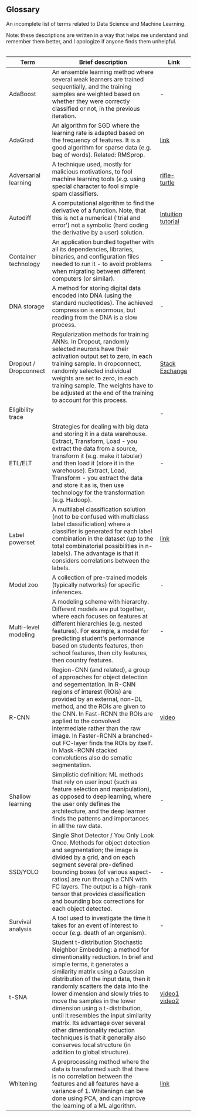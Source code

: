 ## Glossary

An incomplete list of terms related to Data Science and Machine Learning.  
  
Note: these descriptions are written in a way that helps me understand and remember them better, and I apologize if anyone finds them unhelpful.
<br>
<br>

| Term  | Brief description | Link |
| --- | --- | --- |
| AdaBoost | An ensemble learning method where several weak learners are trained sequentially, and the training samples are weighted based on whether they were correctly classified or not, in the previous iteration. | - |
| AdaGrad | An algorithm for SGD where the learning rate is adapted based on the frequency of features. It is a good algorithm for sparse data (e.g. bag of words). Related: RMSprop. | [link](http://ruder.io/optimizing-gradient-descent/index.html#adagrad) |
| Adversarial learning | A technique used, mostly for malicious motivations, to fool machine learning tools (*e.g.* using special character to fool simple spam classifiers. | [rifle-turtle](https://www.theverge.com/2017/11/2/16597276/google-ai-image-attacks-adversarial-turtle-rifle-3d-printed) |
| Autodiff | A computational algorithm to find the derivative of a function. Note, that this is not a numerical ('trial and error') not a symbolic (hard coding the derivative by a user) solution. | [Intuition tutorial](https://www.youtube.com/watch?v=twTIGuVhKbQ) |
| Container technology | An application bundled together with all its dependencies, libraries, binaries, and configuration files needed to run it - to avoid problems when migrating between different computers (or similar). | - |
| DNA storage | A method for storing digital data encoded into DNA (using the standard nucleotides). The achieved compression is enormous, but reading from the DNA is a slow process. | - |
| Dropout / Dropconnect | Regularization methods for training ANNs. In Dropout, randomly selected neurons have their activation output set to zero, in each training sample. In dropconnect, randomly selected individual weights are set to zero, in each training sample. The weights have to be adjusted at the end of the training to account for this process. | [Stack Exchange](https://stats.stackexchange.com/questions/201569/difference-between-dropout-and-dropconnect/201891) |
| Eligibility trace | | - |
| ETL/ELT | Strategies for dealing with big data and storing it in a data warehouse. Extract, Transform, Load - you extract the data from a source, transform it (e.g. make it tabular) and then load it (store it in the warehouse). Extract, Load, Transform - you extract the data and store it as is, then use technology for the transformation (e.g. Hadoop). | - |
| Label powerset | A multilabel classification solution (not to be confused with multiclass label classificiation) where a classifier is generated for each label combination in the dataset (up to the total combinatorial possibilities in n-labels). The advantage is that it considers correlations between the labels. | [link](https://towardsdatascience.com/journey-to-the-center-of-multi-label-classification-384c40229bff) |
| Model zoo | A collection of pre-trained models (typically networks) for specific inferences. | - |
| Multi-level modeling | A modeling scheme with hierarchy. Different models are put together, where each focuses on features at different hierarchies (e.g. nested features). For example, a model for predicting student's performance based on students features, then school features, then city features, then country features. | - |
| R-CNN | Region-CNN (and related), a group of approaches for object detection and segementation. In R-CNN regions of interest (ROIs) are provided by an external, non-DL method, and the ROIs are given to the CNN. In Fast-RCNN the ROIs are applied to the convolved intermediate rather than the raw image. In Faster-RCNN a branched-out FC-layer finds the ROIs by itself. In Mask-RCNN stacked convolutions also do sematic segmentation. | [video](https://www.youtube.com/watch?v=nDPWywWRIRo) |
| Shallow learning | Simplistic definition: ML methods that rely on user input (such as feature selection and manipulation), as opposed to deep learning, where the user only defines the architecture, and the deep learner finds the patterns and importances in all the raw data. | - |
| SSD/YOLO | Single Shot Detector / You Only Look Once. Methods for object detection and segmentation; the image is divided by a grid, and on each segment several pre-defined bounding boxes (of various aspect-ratios) are run through a CNN with FC layers. The output is a high-rank tensor that provides classification and bounding box corrections for each object detected. | - |
| Survival analysis | A tool used to investigate the time it takes for an event of interest to occur (*e.g.* death of an organism).  | - |
| t-SNA | Student t-distribution Stochastic Neighbor Embedding: a method for dimentionality reduction. In brief and simple terms, it generates a similarity matrix using a Gaussian distribution of the input data, then it randomly scatters the data into the lower dimension and slowly tries to move the samples in the lower dimension using a t-distribution, until it resembles the input similarity matrix. Its advantage over several other dimentionality reduction techniques is that it generally also conserves local structure (in addition to global structure). | [video1](https://www.youtube.com/watch?v=NEaUSP4YerM) [video2](https://www.youtube.com/watch?v=ohQXphVSEQM) |
| Whitening | A preprocessing method where the data is transformed such that there is no correlation between the features and all features have a variance of 1. Whiteningn can be done using PCA, and can improve the learning of a ML algorithm. | [link](http://mccormickml.com/2014/06/03/deep-learning-tutorial-pca-and-whitening/) | 
